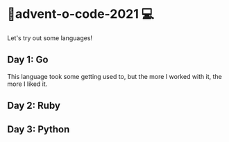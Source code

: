 # 🎄advent-o-code-2021 💻
Let's try out some languages!

## Day 1: Go

This language took some getting used to, but the more I worked with it, the more I liked it.

## Day 2: Ruby

## Day 3: Python

